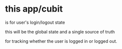 # this app/cubit

is for user's login/logout state

this will be the global state and a single source of truth

for tracking whether the user is logged in or logged out.